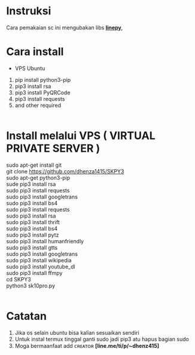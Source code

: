 # Instruksi
Cara pemakaian sc ini mengubakan libs <b>[linepy](https://github.com/dhenza1415/SKPY3)</b>,
# Cara install
- VPS Ubuntu
1. pip install python3-pip<br>
2. pip3 install rsa<br>
3. pip3 install PyQRCode<br>
4. pip3 install requests<br>
5. and other required<br><br>

# Install melalui VPS ( VIRTUAL PRIVATE SERVER )

sudo apt-get install git<br>
git clone https://github.com/dhenza1415/SKPY3<br>
sudo apt-get python3-pip<br>
sude pip3 install rsa<br>
sudo pip3 install requests<br>
sudo pip3 install googletrans<br>
sudo pip3 install bs4<br>
sudo pip3 install requests<br>
sudo pip3 install rsa<br>
sudo pip3 install thrift<br>
sudo pip3 install bs4<br>
sudo pip3 install pytz<br>
sudo pip3 install humanfriendly<br>
sudo pip3 install gtts<br>
sudo pip3 install googletrans<br>
sudo pip3 install wikipedia<br>
sudo pip3 install youtube_dl<br>
sudo pip3 install ffmpy<br>
cd SKPY3<br>
python3 sk10pro.py<br><br>
# Catatan
1. Jika os selain ubuntu bisa kalian sesuaikan sendiri<br>
2. Untuk instal termux tinggal ganti sudo jadi pip3 atu hapus bagian sudo <br>
3. Moga bermaanfaat add ᴄʀᴇᴀᴛᴏʀ <b> [line.me/ti/p/~dhenz415]<br><br>
